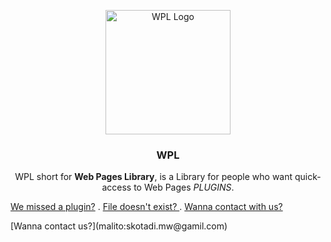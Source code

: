 <p align="center">
  <img src="https://s27.picofile.com/file/8460441568/20230227_142524.png" alt="WPL Logo" width="200" height="199">
</p>
<h3 align="center">WPL</h3>
<p align="center">
WPL short for <strong>Web Pages Library</strong>, is a Library for people
who want quick-access to Web Pages <em>PLUGINS</em>.

<a href="">We missed a plugin?</a>
.
<a href="https://github.com/drk-drg/WPL/issues/new"> File doesn't exist? </a>
.
<a href="malito:skotadi.mw@gmail.com"> Wanna contact with us? </a>
</p>
[Wanna contact us?](malito:skotadi.mw@gamil.com)
